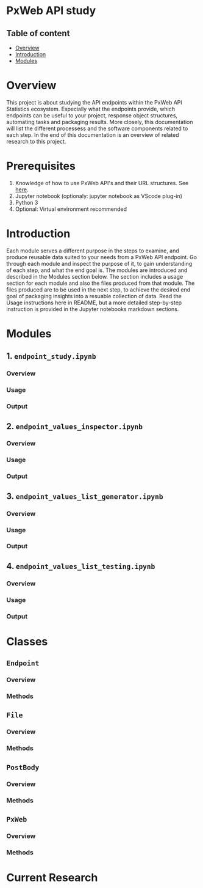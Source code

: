 # PxWeb API study

## Table of content
- [Overview](#overview)
- [Introduction](#introduction)
- [Modules](#modules)

# Overview
This project is about studying the API endpoints within the PxWeb API Statistics ecosystem. Especially what the endpoints provide, which endpoints can be useful to your project, response object structures, automating tasks and packaging results.
More closely, this documentation will list the different processess and the software components related to each step. In the end of this documentation is an overview of related research to this project.

# Prerequisites
1. Knowledge of how to use PxWeb API's and their URL structures. See [here](https://pxdata.stat.fi/api1.html).
2. Jupyter notebook (optionaly: jupyter notebook as VScode plug-in)
3. Python 3
4. Optional: Virtual environment recommended

# Introduction
Each module serves a different purpose in the steps to examine, and produce reusable data suited to your needs from a PxWeb API endpoint. Go through each module and inspect the purpose of it, to gain understanding of each step, and what the end goal is.
The modules are introduced and described in the Modules section below. The section includes a usage section for each module and also the files produced from that module. The files produced are to be used in the next step, to achieve the desired end goal of packaging insights into a resuable collection of data.
Read the Usage instructions here in README, but a more detailed step-by-step instruction is provided in the Jupyter notebooks markdown sections.


# Modules

## 1. `endpoint_study.ipynb`
### Overview
### Usage
### Output

## 2. `endpoint_values_inspector.ipynb`
### Overview
### Usage
### Output

## 3. `endpoint_values_list_generator.ipynb`
### Overview
### Usage
### Output

## 4. `endpoint_values_list_testing.ipynb`
### Overview
### Usage
### Output


# Classes

## `Endpoint`
### Overview
### Methods

## `File`
### Overview
### Methods

## `PostBody`
### Overview
### Methods

## `PxWeb`
### Overview
### Methods


# Current Research